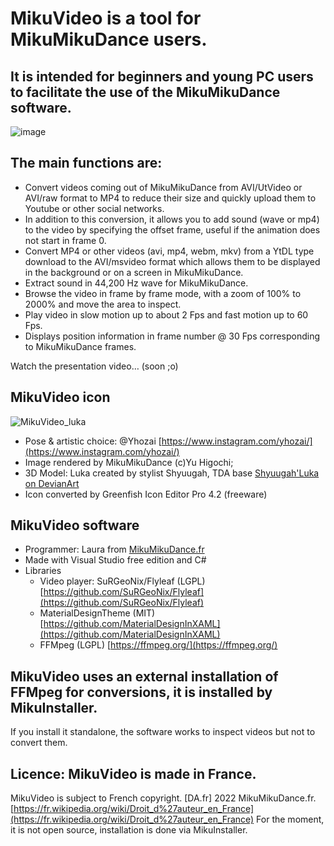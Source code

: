 # MikuVideo is a tool for MikuMikuDance users.

## It is intended for beginners and young PC users to facilitate the use of the MikuMikuDance software.


![image](https://github.com/LauraKami/MikuVideoDL/assets/102795992/0e3c3634-ba82-4fe1-bda6-78e9fff92d53)


## The main functions are:
- Convert videos coming out of MikuMikuDance from AVI/UtVideo or AVI/raw format to MP4 to reduce their size and quickly upload them to Youtube or other social networks.
- In addition to this conversion, it allows you to add sound (wave or mp4) to the video by specifying the offset frame, useful if the animation does not start in frame 0.
- Convert MP4 or other videos (avi, mp4, webm, mkv) from a YtDL type download to the AVI/msvideo format which allows them to be displayed in the background or on a screen in MikuMikuDance.
- Extract sound in 44,200 Hz wave for MikuMikuDance.
- Browse the video in frame by frame mode, with a zoom of 100% to 2000% and move the area to inspect.
- Play video in slow motion up to about 2 Fps and fast motion up to 60 Fps.
- Displays position information in frame number @ 30 Fps corresponding to MikuMikuDance frames.
  
Watch the presentation video… (soon ;o)

## MikuVideo icon
![MikuVideo_luka](https://github.com/LauraKami/MikuVideoDL/assets/102795992/6173e82c-3800-4037-a028-27af93446e5d)
- Pose & artistic choice: @Yhozai [https://www.instagram.com/yhozai/](https://www.instagram.com/yhozai/)
- Image rendered by MikuMikuDance (c)Yu Higochi;
- 3D Model: Luka created by stylist Shyuugah, TDA base [Shyuugah'Luka on DevianArt](https://www.deviantart.com/shyuugah/art/MMD-Model-DL-Miku-Luka-and-Gumi-UP-REQUEST-932295213)
- Icon converted by Greenfish Icon Editor Pro 4.2 (freeware)

## MikuVideo software
- Programmer: Laura from [MikuMikuDance.fr](https://mikumikudance.fr/)
- Made with Visual Studio free edition and C#
- Libraries
   - Video player: SuRGeoNix/Flyleaf (LGPL) [https://github.com/SuRGeoNix/Flyleaf](https://github.com/SuRGeoNix/Flyleaf)
   - MaterialDesignTheme (MIT) [https://github.com/MaterialDesignInXAML](https://github.com/MaterialDesignInXAML)
   - FFMpeg (LGPL) [https://ffmpeg.org/](https://ffmpeg.org/)

## MikuVideo uses an external installation of FFMpeg for conversions, it is installed by MikuInstaller.
If you install it standalone, the software works to inspect videos but not to convert them.

## Licence: MikuVideo is made in France.
MikuVideo is subject to French copyright. [DA.fr] 2022 MikuMikuDance.fr. [https://fr.wikipedia.org/wiki/Droit_d%27auteur_en_France](https://fr.wikipedia.org/wiki/Droit_d%27auteur_en_France)
For the moment, it is not open source, installation is done via MikuInstaller.
